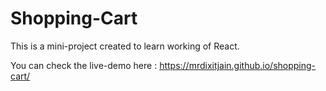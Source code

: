 # Shopping-Cart

This is a mini-project created to learn working of React.

You can check the live-demo here : https://mrdixitjain.github.io/shopping-cart/
